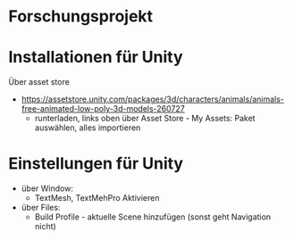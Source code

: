 # Forschungsprojekt

# Installationen für Unity
Über asset store
- https://assetstore.unity.com/packages/3d/characters/animals/animals-free-animated-low-poly-3d-models-260727
  - runterladen, links oben über Asset Store - My Assets: Paket auswählen, alles importieren 

# Einstellungen für Unity
- über Window: 
  - TextMesh, TextMehPro Aktivieren
- über Files:
  - Build Profile - aktuelle Scene hinzufügen (sonst geht Navigation nicht)
